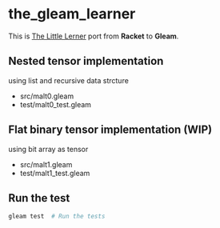 # the_gleam_learner

This is [The Little Lerner](https://www.thelittlelearner.com/#TheCode) port from **Racket** to **Gleam**.

## Nested tensor implementation

using list and recursive data strcture

- src/malt0.gleam
- test/malt0_test.gleam

## Flat binary tensor implementation (WIP)

using bit array as tensor

- src/malt1.gleam
- test/malt1_test.gleam

## Run the test
```sh
gleam test  # Run the tests
```
